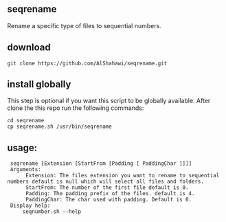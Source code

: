 ## seqrename
Rename a specific type of files to sequential numbers.

## download
`git clone https://github.com/AlShahawi/seqrename.git`

## install globally
This step is optional if you want this script to be globally available.
After clone the this repo run the following commands:
```
cd seqrename
cp seqrename.sh /usr/bin/seqrename
```

## usage:
     seqrename [Extension [StartFrom [Padding [ PaddingChar ]]]]
     Arguments:
          Extension: The files extension you want to rename to sequential numbers default is null which will select all files and folders.
          StartFrom: The number of the first file default is 0.
          Padding: The padding prefix of the files. default is 4.
          PaddingChar: The char used with padding. Default is 0.
     Display help:
         seqnumber.sh --help

